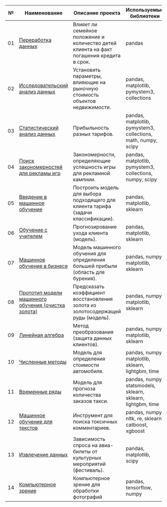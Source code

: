 №|Наименование|Описание проекта|Используемые библиотеки|Статус|
--|--|--|--|--|
01|[Переработка данных](https://github.com/AnatolyRyabov/Yandex.Praktikum/blob/main/Data_preprocessing/)|Влияет ли семейное положение и количество детей клиента на факт погашения кредита в срок.|pandas|Завершен|
02|[Исследовательский анализ данных](https://github.com/AnatolyRyabov/Yandex.Praktikum/blob/main/Exploratory_data_analysis/)|Установить параметры, влияющие на рыночную стоимость объектов недвижимости.|pandas, matplotlib, pymystem3, collections|Завершен|
03|[Статистический анализ данных](https://github.com/AnatolyRyabov/Yandex.Praktikum/blob/main/Statistical_data_analysis/)|Прибыльность разных тарифов.|pandas, matplotlib, pymystem3, collections, math, numpy, scipy|Завершен|
04|[Поиск закономерностей для рекламы игр](https://github.com/AnatolyRyabov/Yandex.Praktikum/blob/main/Critic_top_games_%20hypothesis/)|Закономерности, определяющие успешность игры  для рекламной кампнии.|pandas, matplotlib, pymystem3, collections, numpy, scipy|Завершен|
05|[Введение в машинное обучение](https://github.com/AnatolyRyabov/Yandex.Praktikum/blob/main/Introduction_to_machine_learning/)|Построить модель для выбора подходящего для клиента тарифа (задачи классификации).|pandas, matplotlib, sklearn|Завершен|
06|[Обучение с учителем](https://github.com/AnatolyRyabov/Yandex.Praktikum/blob/main/Learning_with_a_teacher/)|Прогнозирование ухода клиента (модель).|pandas, matplotlib, sklearn|Завершен|
07|[Машинное обучение в бизнесе](https://github.com/AnatolyRyabov/Yandex.Praktikum/blob/main/Machine_learning_in_business/)|Модель машинного обучения для определения большей прибыли (область для бурения).|pandas, numpy, matplotlib, sklearn|Завершен|
08|[Прототип модели машинного обучения (очистка золота)](https://github.com/AnatolyRyabov/Yandex.Praktikum/blob/main/Gold_learning_machine_model/)|Предсказать коэффициент восстановления золота из золотосодержащей руды (модель).|pandas, numpy, matplotlib, sklearn|Завершен|
09|[Линейная алгебра](https://github.com/AnatolyRyabov/Yandex.Praktikum/blob/main/Linear_algebra/)|Метод преобразования (защита данных клиентов).|pandas, numpy, matplotlib, sklearn|Завершен|
10|[Численные методы](https://github.com/AnatolyRyabov/Yandex.Praktikum/blob/main/Numerical_methods/)|Модель для определения стоимости автомобиля.|pandas, numpy, matplotlib, sklearn, lightgbm, time|Завершен|
11|[Временные ряды](https://github.com/AnatolyRyabov/Yandex.Praktikum/blob/main/Time_series/)|Модель для прогноза количества заказов такси.|pandas, numpy, statsmodels, sklearn, sklearn, lightgbm, time|Завершен|
12|[Машинное обучение для текстов](https://github.com/AnatolyRyabov/Yandex.Praktikum/blob/main/Machine_learning_for_texts/)|Инструмент для поиска токсичных комментариев.|pandas, numpy, nltk, re, sklearn, catboost, xgboost|Завершен|
13|[Извлечение данных](https://github.com/AnatolyRyabov/Yandex.Praktikum/blob/main/Retrieving_data/)|Зависимость спроса на авиа-билеты от культурных мероприятий (фестиваль).|pandas, matplotlib, scipy|Завершен|
14|[Компьютерное зрение](https://github.com/AnatolyRyabov/Yandex.Praktikum/tree/main/Computer_vision)|Компьютерное зрение для обработки фотографий|pandas, tensorflow, numpy|- [x]  Завершен|
